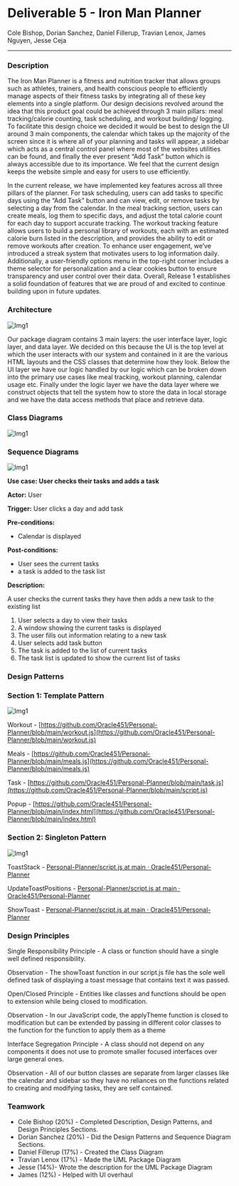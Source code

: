 # Deliverable 5 \- Iron Man Planner

Cole Bishop, Dorian Sanchez, Daniel Fillerup, Travian Lenox, James Nguyen, Jesse Ceja

---

### Description

The Iron Man Planner is a fitness and nutrition tracker that allows groups such as athletes, trainers, and health conscious people to efficiently manage aspects of their fitness tasks by integrating all of these key elements into a single platform. Our design decisions revolved around the idea that this product goal could be achieved through 3 main pillars: meal tracking/calorie counting, task scheduling, and workout building/ logging. To facilitate this design choice we decided it would be best to design the UI around 3 main components, the calendar which takes up the majority of the screen since it is where all of your planning and tasks will appear, a sidebar which acts as a central control panel where most of the websites utilities can be found, and finally the ever present “Add Task” button which is always accessible due to its importance. We feel that the current design keeps the website simple and easy for users to use efficiently.

In the current release, we have implemented key features across all three pillars of the planner. For task scheduling, users can add tasks to specific days using the “Add Task” button and can view, edit, or remove tasks by selecting a day from the calendar. In the meal tracking section, users can create meals, log them to specific days, and adjust the total calorie count for each day to support accurate tracking. The workout tracking feature allows users to build a personal library of workouts, each with an estimated calorie burn listed in the description, and provides the ability to edit or remove workouts after creation. To enhance user engagement, we’ve introduced a streak system that motivates users to log information daily. Additionally, a user-friendly options menu in the top-right corner includes a theme selector for personalization and a clear cookies button to ensure transparency and user control over their data. Overall, Release 1 establishes a solid foundation of features that we are proud of and excited to continue building upon in future updates.

### Architecture

![Img1](Picture1.png)

Our package diagram contains 3 main layers: the user interface layer, logic layer, and data layer. We decided on this because the UI is the top level at which the user interacts with our system and contained in it are the various HTML layouts and the CSS classes that determine how they look. Below the UI layer we have our logic handled by our logic which can be broken down into the primary use cases like meal tracking, workout planning, calendar usage etc. Finally under the logic layer we have the data layer where we construct objects that tell the system how to store the data in local storage and we have the data access methods that place and retrieve data. 

### Class Diagrams

![Img1](Picture2.png)

### Sequence Diagrams

![Img1](Picture3.png)

**Use case: User checks their tasks and adds a task**

**Actor:** User

**Trigger:** User clicks a day and add task

**Pre-conditions:**

* Calendar is displayed

**Post-conditions:**

* User sees the current tasks  
* a task is added to the task list

**Description:**

A user checks the current tasks they have then adds a new task to the existing list

1. User selects a day to view their tasks  
2. A window showing the current tasks is displayed  
3. The user fills out information relating to a new task  
4. User selects add task button  
5. The task is added to the list of current tasks  
6. The task list is updated to show the current list of tasks

### Design Patterns

### Section 1: Template Pattern

![Img1](Picture4.png)

Workout \- [https://github.com/Oracle451/Personal-Planner/blob/main/workout.js](https://github.com/Oracle451/Personal-Planner/blob/main/workout.js) 

Meals \- [https://github.com/Oracle451/Personal-Planner/blob/main/meals.js](https://github.com/Oracle451/Personal-Planner/blob/main/meals.js) 

Task \- [https://github.com/Oracle451/Personal-Planner/blob/main/task.js](https://github.com/Oracle451/Personal-Planner/blob/main/script.js) 

Popup \- [https://github.com/Oracle451/Personal-Planner/blob/main/index.html](https://github.com/Oracle451/Personal-Planner/blob/main/index.html)

### Section 2: Singleton Pattern

![Img1](Picture5.png)

ToastStack \- [Personal-Planner/script.js at main · Oracle451/Personal-Planner](https://github.com/Oracle451/Personal-Planner/blob/main/script.js)

UpdateToastPositions \- [Personal-Planner/script.js at main · Oracle451/Personal-Planner](https://github.com/Oracle451/Personal-Planner/blob/main/script.js)

ShowToast \- [Personal-Planner/script.js at main · Oracle451/Personal-Planner](https://github.com/Oracle451/Personal-Planner/blob/main/script.js)

### Design Principles

Single Responsibility Principle \- A class or function should have a single well defined responsibility.

Observation \- The showToast function in our script.js file has the sole well defined task of displaying a toast message that contains text it was passed.

Open/Closed Principle \- Entities like classes and functions should be open to extension while being closed to modification.

Observation \- In our JavaScript code, the applyTheme function is closed to modification but can be extended by passing in different color classes to the function for the function to apply them as a theme

Interface Segregation Principle \- A class should not depend on any components it does not use to promote smaller focused interfaces over large general ones.

Observation \- All of our button classes are separate from larger classes like the calendar and sidebar so they have no reliances on the functions related to creating and modifying tasks, they are self contained.

### Teamwork

* Cole Bishop (20%) \- Completed Description, Design Patterns, and Design Principles Sections.  
* Dorian Sanchez (20%) \- Did the Design Patterns and Sequence Diagram Sections.  
* Daniel Fillerup (17%) \- Created the Class Diagram  
* Travian Lenox (17%) \- Made the UML Package Diagram  
* Jesse (14%)- Wrote the description for the UML Package Diagram  
* James (12%) \- Helped with UI overhaul